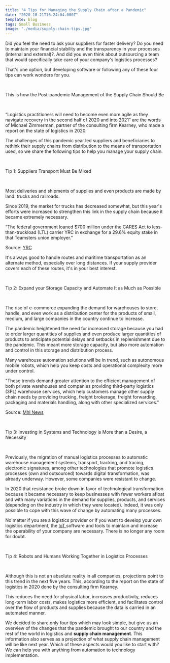 ```yaml
---
title: "4 Tips for Managing the Supply Chain after a Pandemic"
date: "2020-10-21T16:24:04.000Z"
template: blog
tags: Small Business
image: "./media/supply-chain-tips.jpg"
---
```


Did you feel the need to ask your suppliers for faster delivery? Do you need to maintain your financial stability and the transparency in your processes (internal and external)?. And did you even think about outsourcing a team that would specifically take care of your company's logistics processes?

That's one option, but developing software or following any of these four tips can work wonders for you. 

<Br>

<title-2>This is how the Post-pandemic Management of the Supply Chain Should Be</title-2>

<Br>

“Logistics practitioners will need to become even more agile as they navigate recovery in the second half of 2020 and into 2021” are the words of Michael Zimmerman, partner of the consulting firm Kearney, who made a report on the state of logistics in 2020.

The challenges of this pandemic year led suppliers and beneficiaries to rethink their supply chains from distribution to the means of transportation used, so we share the following tips to help you manage your supply chain.

<Br>

<title-3>Tip 1: Suppliers Transport Must Be Mixed</title-3>

<Br>

Most deliveries and shipments of supplies and even products are made by land: trucks and railroads. 

Since 2019, the market for trucks has decreased somewhat, but this year's efforts were increased to strengthen this link in the supply chain because it became extremely necessary.

“The federal government loaned $700 million under the CARES Act to less-than-truckload (LTL) carrier YRC in exchange for a 29.6% equity stake in that Teamsters union employer.”

Source: <a target="_blank" href="https://yrc.com/about/news-articles/yrc-worldwide-expects-to-receive-700-million-cares-act-loan-from-u-s-treasury/">   YRC </a>

It's always good to handle routes and maritime transportation as an alternate method, especially over long distances. If your supply provider covers each of these routes, it's in your best interest. 

<Br>

<title-3>Tip 2: Expand your Storage Capacity and Automate It as Much as Possible</title-3>

<Br>

The rise of e-commerce expanding the demand for warehouses to store, handle, and even work as a distribution center for the products of small, medium, and large companies in the country continue to increase. 

The pandemic heightened the need for increased storage because you had to order larger quantities of supplies and even produce larger quantities of products to anticipate potential delays and setbacks in replenishment due to the pandemic. This meant more storage capacity, but also more automation and control in this storage and distribution process. 

Many warehouse automation solutions will be in trend, such as autonomous mobile robots, which help you keep costs and operational complexity more under control. 

"These trends demand greater attention to the  efficient management of both private warehouses and companies providing third-party logistics (3PL) warehouse services, which help customers manage other supply chain needs by providing trucking, freight brokerage, freight forwarding, packaging and materials handling, along with other specialized services."

Source: <a target="_blank" href="https://www.mhlnews.com/transportation-distribution/article/21136588/state-of-logistics-2020-managing-the-supply-chain-in-a-changed-world">   Mhl News</a>

<Br>

<title-3>Tip 3: Investing in Systems and Technology is More than a Desire, a Necessity</title-3>

<Br>

Previously, the migration of manual logistics processes to automatic warehouse management systems, transport, tracking, and tracing, electronic signatures, among other technologies that promote logistics processes (own and outsourced) towards digital transformation, was already underway. However, some companies were resistant to change. 

In 2020 that resistance broke down in favor of technological transformation because it became necessary to keep businesses with fewer workers afloat and with many variations in the demand for supplies, products, and services (depending on the industry in which they were located). Indeed, it was only possible to cope with this wave of change by automating many processes. 

No matter if you are a logistics provider or if you want to develop your own logistics department, the <a target="_blank" href="https://cobuildlab.com/blog/internet-of-things-promises-2019/">   IoT </a> software and tools to maintain and increase the operability of your company are necessary. There is no longer any room for doubt. 

<Br>

<title-3>Tip 4: Robots and Humans Working Together in Logistics Processes</title-3>

<Br>

Although this is not an absolute reality in all companies, projections point to this trend in the next five years. This, according to the report on the state of logistics in 2020 done by the consulting firm Kearney.

This reduces the need for physical labor, increases productivity, reduces long-term labor costs, makes logistics more efficient, and facilitates control over the flow of products and supplies because the data is carried in an automated manner. 

We decided to share only four tips which may look simple, but give us an overview of the changes that the pandemic brought to our country and the rest of the world in logistics and **supply chain management**. This information also serves as a projection of what supply chain management will be like next year. Which of these aspects would you like to start with? We can help you with anything from automation to technology implementation. 

